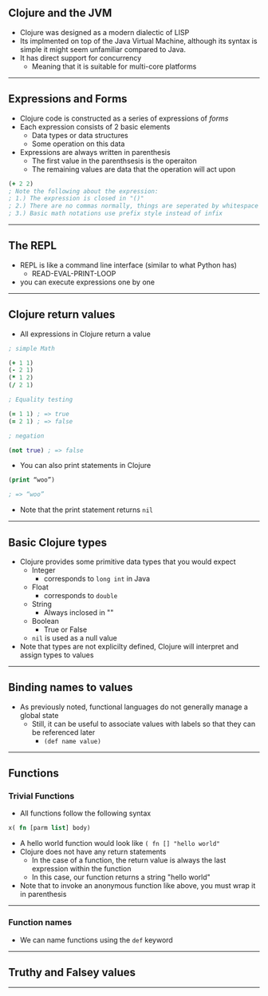 ## Clojure and the JVM 
- Clojure was designed as a modern dialectic of LISP 
- Its implmented on top of the Java Virtual Machine, although its syntax is simple it might seem unfamiliar compared to Java. 
- It has direct support for concurrency 
	- Meaning that it is suitable for multi-core platforms
---
## Expressions and Forms 
- Clojure code is constructed as a series of expressions of _forms_
- Each expression consists of 2 basic elements 
	- Data types or data structures
	- Some operation on this data
- Expressions are always written in parenthesis 
	- The first value in the parenthsesis is the operaiton
	- The remaining values are data that the operation will act upon
```clojure
(+ 2 2)
; Note the following about the expression: 
; 1.) The expression is closed in "()"
; 2.) There are no commas normally, things are seperated by whitespace
; 3.) Basic math notations use prefix style instead of infix
```
---
## The REPL
- REPL is like a command line interface (similar to what Python has)
	- READ-EVAL-PRINT-LOOP
- you can execute expressions one by one
---
## Clojure return values
- All expressions in Clojure return a value 
```clojure 
; simple Math

(+ 1 1)
(- 2 1)
(* 1 2)
(/ 2 1)

; Equality testing

(= 1 1) ; => true
(= 2 1) ; => false

; negation

(not true) ; => false
```
- You can also print statements in Clojure
```clojure 
(print “woo”)

; => “woo”
```
- Note that the print statement returns `nil`
---
## Basic Clojure types
- Clojure provides some primitive data types that you would expect 
	- Integer
		- corresponds to `long int` in Java
	- Float
		- corresponds to `double`
	- String
		- Always inclosed in ""
	- Boolean
		- True or False
	- `nil` is used as a null value 
- Note that types are not explicilty defined, Clojure will interpret and assign types to values 
---
## Binding names to values
- As previously noted, functional languages do not generally manage a global state
	- Still, it can be useful to associate values with labels so that they can be referenced later
		- `(def name value)`
---
## Functions 
### Trivial Functions
- All functions follow the following syntax
```clojure 
x( fn [parm list] body)
```
- A hello world function would look like `( fn [] "hello world"`
- Clojure does not have any return statements 
	- In the case of a function, the return value is always the last expression within the function
	- In this case, our function returns a string "hello world"
- Note that to invoke an anonymous function like above, you must wrap it in parenthesis 
---
### Function names
- We can name functions using the `def` keyword
---
## Truthy and Falsey values
---
